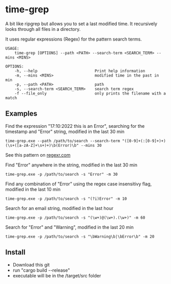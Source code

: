 # time-grep

A bit like ripgrep but allows you to set a last modified time. It recursively looks through all files in a directory.

It uses regular expressions (Regex) for the pattern search terms.

    USAGE:
        time-grep [OPTIONS] --path <PATH> --search-term <SEARCH_TERM> --mins <MINS>

    OPTIONS:
        -h, --help                         Print help information
        -m, --mins <MINS>                  modified time in the past in min
        -p, --path <PATH>                  path
        -s, --search-term <SEARCH_TERM>    search term regex
        -f --file_only                     only prints the filename with a match

## Examples
    
Find the expression "17:10:2022 this is an Error", searching for the timestamp and "Error" string, modified in the last 30 min

    time-grep.exe --path /path/to/search --search-term "([0-9]+(:[0-9]+)+)(\s+([a-zA-Z]+\s+)+)\b(Error)\b" --mins 30 

See this pattern on [regexr.com](https://regexr.com/708vp)

Find "Error" anywhere in the string, modified in the last 30 min

    time-grep.exe -p /path/to/search -s "Error" -m 30

Find any combination of "Error" using the regex case insensitivy flag, modified in the last 10 min

    time-grep.exe -p /path/to/search -s "(?i)Error" -m 10

Search for an email string, modified in the last hour

    time-grep.exe -p /path/to/search -s "(\w+)@(\w+).(\w+)" -m 60

Search for "Error" and "Warning", modified in the last 20 min

    time-grep.exe -p /path/to/search -s "\bWarning\b|\bError\b" -m 20

## Install

- Download this git
- run "cargo build --release"
- executable will be in the /target/src folder